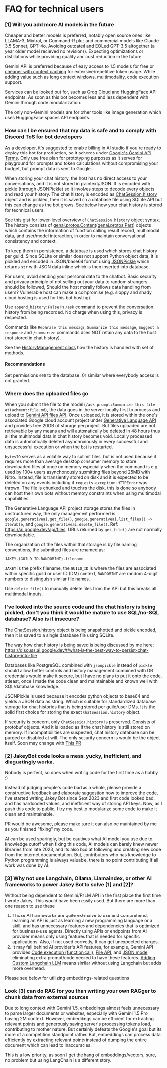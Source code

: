 # FAQ for technical users
### [1] Will you add more AI models in the future
Cheaper and better models is preferred, notably open source ones like LLAMA-3, Mixtral, or Command-R plus and commercial models like Claude 3.5 Sonnet, GPT-4o. Avoiding outdated and EOLed GPT-3.5 altogether (a year older model recieved no revisions). Expecting optimizations or distillations while providing quality and cost reduction in the future.

Gemini API is preferred because of easy access to 1.5 models for free or [cheaper with context caching](https://ai.google.dev/gemini-api/docs/caching) for extensive/repetitive token usage. While adding value such as long context windows, multimodality, code execution support.

Services can be looked out for, such as [Groq Cloud](https://groq.com/) and HuggingFace API endpoints. As soon as this bot becomes less and less dependent with Gemini through code modularization.

The only non-Gemini models are for other tools like image generation which uses HuggingFace spaces API endpoints.

### How can I be ensured that my data is safe and to comply with Discord ToS for bot developers
As a developer, it's suggested to enable billing in AI studio if you're ready to deploy this bot for production, so it adheres under [Google's Gemini API Terms](https://ai.google.dev/gemini-api/terms). Only use free plan for prototyping purposes as it serves for playground for prompts and token calculations without compromising your budget, but prompt data is sent to Google. 

When storing your chat history, the host has no direct access to your conversations, and it is not stored in plaintext/JSON. It is encoded with pickle (through JSONPickle) so it involves steps to decode every objects and read your history. The chat history is encoded as [ChatSession.history](https://ai.google.dev/api/python/google/generativeai/ChatSession) object and is pickled, then it is saved on a database file using SQLite API but this can change as the bot grows. See below how your chat history is stored for technical users.

See [this gist](https://gist.github.com/zavocc/36b5c28072a541493c404ede164ff1c3#file-genai_lowlevel_protos-py-L39-L54) for lower-level overview of `ChatSession.history` object syntax. The history consists of [genai.protos.Content](https://ai.google.dev/api/python/google/generativeai/protos/Content)([genai.protos.Part](https://ai.google.dev/api/python/google/generativeai/protos/Part)) objects which contains the information of function calling result record, multimodal data, and user/model interaction, in order to maintain conversational consistency and context.

To keep them in persistence, a database is used which stores chat history per guild. Since SQLite or similar does not support Python object data, it is pickled and encoded in JSON/base64 format using [JSONPickle](https://pypi.org/project/jsonpickle/) which returns `str` with JSON data inline which is then inserted into database.

For users, avoid sending your personal data to the chatbot. Basic security and privacy principle of not selling out your data to random strangers should be followed, Should the host morally follows data handling from users? Vulnerable host can make a compromise (e.g. sloppy and shady cloud hosting is used for this bot hosting).

Use `append_history:False` in `/ask` command to prevent the conversation history from being recorded. No charge when using this, privacy is respected.

Commands like `Rephrase this message`, `Summarize this message`, `Suggest a response` and `/summarize` commands does NOT retain any data to the host (not stored in chat history).

See the [HistoryManagement class](./core/ai/history.py) how the history is handled with set of methods.

#### Recommendations
Set permissions `600` to the database. Or similar where everybody access is not granted.

### Where does the uploaded files go
When you submit the file to the model (`/ask prompt:Summarize this file attachment:file.md`), the data goes in the server locally first to process and upload to [Gemini API files API](https://ai.google.dev/gemini-api/docs/prompting_with_media?lang=python). Once uploaded, it is stored within the one's associated Google cloud account project under [Generative Language API](https://console.cloud.google.com/apis/api/generativelanguage.googleapis.com/) and provides free 20GB of storage per project. But files uploaded are not retrievable by any means and will automatically be deleted in 48 hours thus all the multimodal data in chat history becomes void. Locally processed data is automatically deleted asynchronously in every successful and unsuccessful execution or when the bot is restarted.

`bytesIO` serves as a volatile way to submit files, but is not used because it requires more than average desktop consumer memory to store downloaded files at once on memory especially when the command is e.g. used by 100+ users asynchonously submitting files beyond 25MB with Nitro. Instead, file is transiently stored on disk and it is expected to be deleted on any events including if `requests.exception.HTTPError` was thrown. The file is chunked and touches the disk, this is done so anybody can host their own bots without memory constraints when using multimodal capabilities.

The Generative Language API project storage stores the files in unstructured way, the only management performed is `google.generativeai.get_file()`, `google.generativeai.list_files() -> Iterable`, and `google.generativeai.delete_file()`. Ref: https://ai.google.dev/api/files. URLs returned by `get_file()` are not normally downloadable.

The organization of the files within that storage is by file naming conventions, the submitted files are renamed as:
```
JAKEY.(GUILD_ID.RANDOMINT).filename
```
`JAKEY` is the prefix filename, the `GUILD_ID` is where the files are associated within specific guild or user ID (DM) context, `RANDOMINT` are random 4-digit numbers to distinguish similar file names.

Use `delete_file()` to manually delete files from the API but this breaks all multimodal inputs.

### I've looked into the source code and the chat history is being pickled, don't you think it would be mature to use SQL/no-SQL database? Also is it insecure?
The [ChatSession.history](https://ai.google.dev/api/python/google/generativeai/ChatSession) object is being snapshotted and pickle encoded, then it is saved to a single database file using SQLite.

The way how chat history is being saved is being discussed by me here: https://discuss.ai.google.dev/t/what-is-the-best-way-to-persist-chat-history-into-file

Databases like PostgreSQL combined with `jsonpickle` instead of `pickle` should allow better controls and history management combined with DB credentials would make it secure, but I have no plans to put it onto the code, atleast, once I made the code clean and maintainable and known well with SQL/database knowledge.

JSONPickle is used because it encodes python objects to base64 and yields a JSON data as string. Which is suitable for standardized database storage for chat histories that is being stored per guild/user DMs. It is the solid first choice for storing the exact `ChatSession.history` object.

If security is concern, only `ChatSession.history` is preserved. Consists of protobuf objects. And it is loaded as if the chat history is still stored on memory. If incompatibilities are suspected, chat history database can be purged or disabled at will. The only security concern is would be the object itself. Soon may change with [This PR](https://github.com/google-gemini/generative-ai-python/pull/444)

### [2] JakeyBot code looks a mess, yucky, inefficient, and disgustingly works.
Nobody is perfect, so does when writing code for the first time as a hobby :)

Instead of judging people's code bad as a whole, please provide a constructive feedback and elaborate suggestion how to improve the code, I've started writing Jakey Bot since Sept 2023 and first code looked bad, and has hardcoded values, and inefficient way of storing API keys. Now, as I push this code to public, I try my best to modularize some code to make it clean and maintainable.

PR would be awesome, please make sure it can also be maintained by me as you finished "fixing" my code.

AI can be used sparingly, but be cautious what AI model you use due to knowledge cutoff when fixing this code, AI models can barely knew newer libraries from late 2023, and its also bad at following and creating new code from the internet documentation. But, contributors who has knowledge to Python programming is always valuable, there is no point contributing if all work was done by AI.

### [3] Why not use Langchain, Ollama, Llamaindex, or other AI frameworks to power Jakey Bot to solve [1] and [2]?
Without being dependent to Gemini/PaLM API in the first place the first time I wrote Jakey. This would have been easily used. But there are more than one reason to use these
1. Those AI frameworks are quite extensive to use and comprehend, learning an API is just as learning a new programming language or a skill, and has unnecessary features and dependencies that is optimized for business-use agents. Directly using APIs or endpoints from AI provider means only using features that is needed for specific applications. Also, if not used correctly, It can get unexpected charges.
2. It may fall behind AI provider's API features, for example, Gemini API provides [Code execution (function call)](https://ai.google.dev/gemini-api/docs/code-execution), [File API](https://ai.google.dev/gemini-api/docs/vision?lang=python), and [JSON mode](https://ai.google.dev/gemini-api/docs/vision?lang=python) eliminating extra prompt/code needed to have these features. [Adding Custom Langchain LLM](https://python.langchain.com/v0.1/docs/modules/model_io/llms/custom_llm/) means similar without using Langchain but adds more overhead.

Please see below for utilizing embeddings-related questions

### Look [3] can do RAG for you than writing your own RAGger to chunk data from external sources
Due to long context with Gemini 1.5, embeddings almost feels unnecessary to parse larger documents or websites, especially with Gemini 1.5 Pro having 2M context. However, embeddings can be efficient for extracting relevant points and generously saving server's processing tokens load, contributing to mother nature. But certainly defeats the Google's goal but its more of a competition standpoint rather. But, embeddings can process data efficiently by extracting relevant points instead of dumping the entire document which can lead to inaccuracies.

This is a low priority, as soon I get the hang of embeddings/vectors, sure, no problem but using LangChain is a different story.
